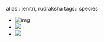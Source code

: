 alias:: jenitri, rudraksha
tags:: species

- ![img](https://peach-geographical-bat-397.mypinata.cloud/ipfs/Qmf5dNydotK17HybbrFHFgS5cjjBQdZBkr7L6j4NAmcrJ7)
- ![](https://peach-geographical-bat-397.mypinata.cloud/ipfs/QmdDwpr35ueMFQuGgUwLiASbmtpe1wQocB1i8fVLjj39J5)
- ![](https://peach-geographical-bat-397.mypinata.cloud/ipfs/QmQR3WAGj8cJqSGUfhzHAKBbzuKRS7RaM93FTSkCDHuBdH)